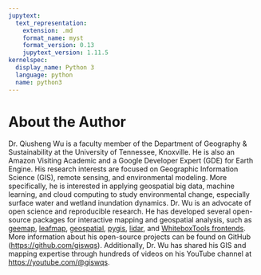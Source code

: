 ```yaml
---
jupytext:
  text_representation:
    extension: .md
    format_name: myst
    format_version: 0.13
    jupytext_version: 1.11.5
kernelspec:
  display_name: Python 3
  language: python
  name: python3
---
```


# About the Author

Dr. Qiusheng Wu is a faculty member of the Department of Geography & Sustainability at the University of Tennessee, Knoxville. He is also an Amazon Visiting Academic and a Google Developer Expert (GDE) for Earth Engine. His research interests are focused on Geographic Information Science (GIS), remote sensing, and environmental modeling. More specifically, he is interested in applying geospatial big data, machine learning, and cloud computing to study environmental change, especially surface water and wetland inundation dynamics. Dr. Wu is an advocate of open science and reproducible research. He has developed several open-source packages for interactive mapping and geospatial analysis, such as [geemap](https://geemap.org), [leafmap](https://leafmap.org), [geospatial](https://geospatial.gishub.org), [pygis](https://pygis.gishub.org), [lidar](https://lidar.gishub.org), and [WhiteboxTools frontends](https://giswqs.github.io/whitebox-frontends/). More information about his open-source projects can be found on GitHub (<https://github.com/giswqs>). Additionally, Dr. Wu has shared his GIS and mapping expertise through hundreds of videos on his YouTube channel at <https://youtube.com/@giswqs>.
